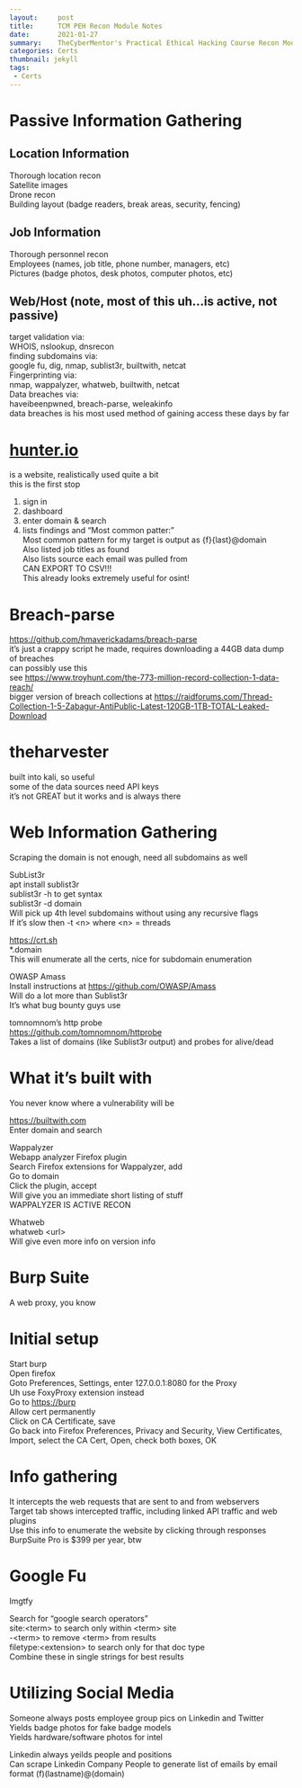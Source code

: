 ```yaml
---
layout:     post
title:      TCM PEH Recon Module Notes
date:       2021-01-27
summary:    TheCyberMentor's Practical Ethical Hacking Course Recon Module Notes
categories: Certs
thumbnail: jekyll
tags:
 - Certs
---
```


<h1 class="code-line" data-line-start=0 data-line-end=1 ><a id="Passive_Information_Gathering_0"></a>Passive Information Gathering</h1>
<h2 class="code-line" data-line-start=1 data-line-end=2 ><a id="Location_Information_1"></a>Location Information</h2>
<p class="has-line-data" data-line-start="2" data-line-end="6">Thorough location recon<br>
Satellite images<br>
Drone recon<br>
Building layout (badge readers, break areas, security, fencing)</p>
<h2 class="code-line" data-line-start=6 data-line-end=7 ><a id="Job_Information_6"></a>Job Information</h2>
<p class="has-line-data" data-line-start="7" data-line-end="10">Thorough personnel recon<br>
Employees (names, job title, phone number, managers, etc)<br>
Pictures (badge photos, desk photos, computer photos, etc)</p>
<h2 class="code-line" data-line-start=11 data-line-end=12 ><a id="WebHost_note_most_of_this_uhis_active_not_passive_11"></a>Web/Host (note, most of this uh…is active, not passive)</h2>
<p class="has-line-data" data-line-start="12" data-line-end="21">target validation via:<br>
WHOIS, nslookup, dnsrecon<br>
finding subdomains via:<br>
google fu, dig, nmap, sublist3r, builtwith, netcat<br>
Fingerprinting via:<br>
nmap, wappalyzer, whatweb, builtwith, netcat<br>
Data breaches via:<br>
haveibeenpwned, breach-parse, weleakinfo<br>
data breaches is his most used method of gaining access these days by far</p>


<h1 class="code-line" data-line-start=0 data-line-end=1 ><a id="hunterio_0"></a><a href="http://hunter.io">hunter.io</a></h1>
<p class="has-line-data" data-line-start="1" data-line-end="3">is a website, realistically used quite a bit<br>
this is the first stop</p>
<ol>
<li class="has-line-data" data-line-start="3" data-line-end="4">sign in</li>
<li class="has-line-data" data-line-start="4" data-line-end="5">dashboard</li>
<li class="has-line-data" data-line-start="5" data-line-end="6">enter domain &amp; search</li>
<li class="has-line-data" data-line-start="6" data-line-end="12">lists findings and “Most common patter:”<br>
Most common pattern for my target is output as {f}{last}@domain<br>
Also listed job titles as found<br>
Also lists source each email was pulled from<br>
CAN EXPORT TO CSV!!!<br>
This already looks extremely useful for osint!</li>
</ol>


<h1 class="code-line" data-line-start=0 data-line-end=1 ><a id="Breachparse_0"></a>Breach-parse</h1>
<p class="has-line-data" data-line-start="1" data-line-end="6"><a href="https://github.com/hmaverickadams/breach-parse">https://github.com/hmaverickadams/breach-parse</a><br>
it’s just a crappy script he made, requires downloading a 44GB data dump of breaches<br>
can possibly use this<br>
see <a href="https://www.troyhunt.com/the-773-million-record-collection-1-data-reach/">https://www.troyhunt.com/the-773-million-record-collection-1-data-reach/</a><br>
bigger version of breach collections at <a href="https://raidforums.com/Thread-Collection-1-5-Zabagur-AntiPublic-Latest-120GB-1TB-TOTAL-Leaked-Download">https://raidforums.com/Thread-Collection-1-5-Zabagur-AntiPublic-Latest-120GB-1TB-TOTAL-Leaked-Download</a></p>


<h1 class="code-line" data-line-start=0 data-line-end=1 ><a id="theharvester_0"></a>theharvester</h1>
<p class="has-line-data" data-line-start="1" data-line-end="4">built into kali, so useful<br>
some of the data sources need API keys<br>
it’s not GREAT but it works and is always there</p>


<h1 class="code-line" data-line-start=0 data-line-end=1 ><a id="Web_Information_Gathering_0"></a>Web Information Gathering</h1>
<p class="has-line-data" data-line-start="1" data-line-end="2">Scraping the domain is not enough, need all subdomains as well</p>
<p class="has-line-data" data-line-start="3" data-line-end="9">SubList3r<br>
apt install sublist3r<br>
sublist3r -h to get syntax<br>
sublist3r -d domain<br>
Will pick up 4th level subdomains without using any recursive flags<br>
If it’s slow then -t &lt;n&gt; where &lt;n&gt; = threads</p>
<p class="has-line-data" data-line-start="10" data-line-end="13"><a href="https://crt.sh">https://crt.sh</a><br>
*.domain<br>
This will enumerate all the certs, nice for subdomain enumeration</p>
<p class="has-line-data" data-line-start="15" data-line-end="19">OWASP Amass<br>
Install instructions at <a href="https://github.com/OWASP/Amass">https://github.com/OWASP/Amass</a><br>
Will do a lot more than Sublist3r<br>
It’s what bug bounty guys use</p>
<p class="has-line-data" data-line-start="20" data-line-end="23">tomnomnom’s http probe<br>
<a href="https://github.com/tomnomnom/httprobe">https://github.com/tomnomnom/httprobe</a><br>
Takes a list of domains (like Sublist3r output) and probes for alive/dead</p>


<h1 class="code-line" data-line-start=0 data-line-end=1 ><a id="What_its_built_with_0"></a>What it’s built with</h1>
<p class="has-line-data" data-line-start="1" data-line-end="2">You never know where a vulnerability will be</p>
<p class="has-line-data" data-line-start="3" data-line-end="5"><a href="https://builtwith.com">https://builtwith.com</a><br>
Enter domain and search</p>
<p class="has-line-data" data-line-start="6" data-line-end="13">Wappalyzer<br>
Webapp analyzer Firefox plugin<br>
Search Firefox extensions for Wappalyzer, add<br>
Go to domain<br>
Click the plugin, accept<br>
Will give you an immediate short listing of stuff<br>
WAPPALYZER IS ACTIVE RECON</p>
<p class="has-line-data" data-line-start="14" data-line-end="17">Whatweb<br>
whatweb &lt;url&gt;<br>
Will give even more info on version info</p>


<h1 class="code-line" data-line-start=0 data-line-end=1 ><a id="Burp_Suite_0"></a>Burp Suite</h1>
<p class="has-line-data" data-line-start="1" data-line-end="2">A web proxy, you know</p>
<h1 class="code-line" data-line-start=4 data-line-end=5 ><a id="Initial_setup_4"></a>Initial setup</h1>
<p class="has-line-data" data-line-start="5" data-line-end="13">Start burp<br>
Open firefox<br>
Goto Preferences, Settings, enter 127.0.0.1:8080 for the Proxy<br>
Uh use FoxyProxy extension instead<br>
Go to <a href="https://burp">https://burp</a><br>
Allow cert permanently<br>
Click on CA Certificate, save<br>
Go back into Firefox Preferences, Privacy and Security, View Certificates, Import, select the CA Cert, Open, check both boxes, OK</p>
<h1 class="code-line" data-line-start=15 data-line-end=16 ><a id="Info_gathering_15"></a>Info gathering</h1>
<p class="has-line-data" data-line-start="16" data-line-end="20">It intercepts the web requests that are sent to and from webservers<br>
Target tab shows intercepted traffic, including linked API traffic and web plugins<br>
Use this info to enumerate the website by clicking through responses<br>
BurpSuite Pro is $399 per year, btw</p>


<h1 class="code-line" data-line-start=0 data-line-end=1 ><a id="Google_Fu_0"></a>Google Fu</h1>
<p class="has-line-data" data-line-start="1" data-line-end="2">lmgtfy</p>
<p class="has-line-data" data-line-start="3" data-line-end="8">Search for “google search operators”<br>
site:&lt;term&gt; to search only within &lt;term&gt; site<br>
-&lt;term&gt; to remove &lt;term&gt; from results<br>
filetype:&lt;extension&gt; to search only for that doc type<br>
Combine these in single strings for best results</p>


<h1 class="code-line" data-line-start=0 data-line-end=1 ><a id="Utilizing_Social_Media_0"></a>Utilizing Social Media</h1>
<p class="has-line-data" data-line-start="2" data-line-end="5">Someone always posts employee group pics on Linkedin and Twitter<br>
Yields badge photos for fake badge models<br>
Yields hardware/software photos for intel</p>
<p class="has-line-data" data-line-start="6" data-line-end="8">Linkedin always yeilds people and positions<br>
Can scrape Linkedin Company People to generate list of emails by email format (f)(lastname)@(domain)</p>
